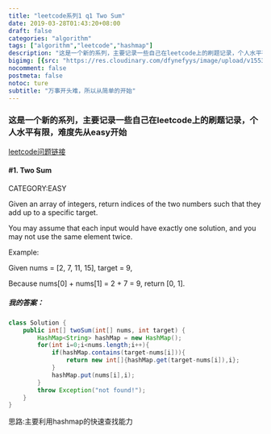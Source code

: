 ```yaml
---
title: "leetcode系列1 q1 Two Sum"
date: 2019-03-28T01:43:20+08:00
draft: false
categories: "algorithm"
tags: ["algorithm","leetcode","hashmap"]
description: "这是一个新的系列，主要记录一些自己在leetcode上的刷题记录，个人水平有限，难度先从easy开始"
bigimg: [{src: "https://res.cloudinary.com/dfynefyys/image/upload/v1553708995/personal%20website/leetcode/1-two-sum.png", desc: "Nanjing China|Mar 28,2019"}]
nocomment: false
postmeta: false
notoc: ture
subtitle: "万事开头难，所以从简单的开始"
---
```



### 这是一个新的系列，主要记录一些自己在leetcode上的刷题记录，个人水平有限，难度先从easy开始

[leetcode问题链接](https://leetcode.com/problems/two-sum/ "leetcode问题链接")
#### \#1. Two Sum
CATEGORY:EASY

Given an array of integers, return indices of the two numbers such that they add up to a specific target.

You may assume that each input would have exactly one solution, and you may not use the same element twice.

Example:

Given nums = [2, 7, 11, 15], target = 9,

Because nums[0] + nums[1] = 2 + 7 = 9,
return [0, 1].

##### 我的答案：
```java
class Solution {
    public int[] twoSum(int[] nums, int target) {
        HashMap<String> hashMap = new HashMap();
        for(int i=0;i<nums.length;i++){
            if(hashMap.contains(target-nums[i])){
                return new int[]{hashMap.get(target-nums[i]),i};
            }
            hashMap.put(nums[i],i);
        }
        throw Exception("not found!");
    }
}
```
思路:主要利用hashmap的快速查找能力

